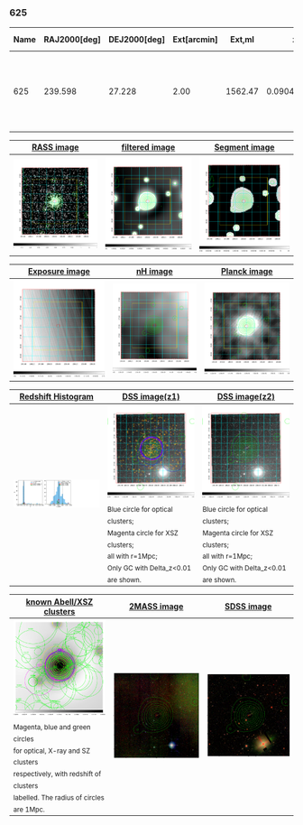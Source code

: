 <div STYLE="page-break-after: always;"></div>

### 625

|Name|RAJ2000[deg]|DEJ2000[deg] |Ext[arcmin]| Ext,ml | z | z_src| C|GC(XSZ,Delta_z<0.01)| GC(OPT,Delta_z<0.01)|GC| R_sig[arcmin] | R500[arcmin] | R500[Mpc]| CRsig[c/s] | CR500[c/s] |L500[1E44 erg/s]|F500[1E-12 erg/s/cm^2]| M500[1E14 Msun]|Tx[keV]|Cnt_sig|Beta|Rc[arcmin]|Comment|Alias|
|---|---|---|---|---|---|------|---|--------|---------|----------|---|---|---|---|---|---|---|---|---|---|---|---|---|---|
|625| 239.598| 27.228| 2.00| 1562.47| 0.0904(0.005)| z1, z_xsz| B| F20, L03, MCXC, PSZ2, Tar, XB| A, N, RM, W| A, C, F20, L03, MCXC, N, PSZ2, Tar, W, XB| 20.256| 14.721| 1.489| 2.734(0.091)| 2.616(0.087)| 10.176(0.106)| 49.759(0.520)| 10.24(0.05)| 9.25(0.03)| 1591.2| 0.817(-0.025+0.029)| 3.864(-0.199+0.217)| -| k220|

|[RASS image](../image/625/625_img.pdf)|[filtered image](../image/625/625_fil.pdf)|[Segment image](../image/625/625_seg.pdf)|
|-------------------|--------------------|-------------------|
| <img src="../image/625/625_img.png" width="300">  | <img src="../image/625/625_fil.png" width="300">   | <img src="../image/625/625_seg.png" width="300">  |

|[Exposure image](../image/625/625_mex.pdf)| [nH image](../image/625/625_nh.pdf)| [Planck image](../image/625/625_p.pdf)|
|-------------------|--------------------|-------------------|
|<img src="../image/625/625_mex.png" width="300">   | <img src="../image/625/625_nh.png" width="300">    | <img src="../image/625/625_p.png" width="300"> |

|[Redshift Histogram](../image/625/625_zg.pdf) | [DSS image(z1)](../image/625/625_dss_z1.pdf)      |  [DSS image(z2)](../image/625/625_dss_z2.pdf)    |
|-------------------|--------------------|-------------------|
|<img src="../image/625/625_zg.png" width="300"> |<img src="../image/625/625_dss_z1.png" width="300"> <sub><br>Blue circle for optical clusters; <br>Magenta circle for XSZ clusters; <br>all with r=1Mpc; <br>Only GC with Delta_z<0.01 are shown. </sub>| <img src="../image/625/625_dss_z2.png" width="300"><sub><br>Blue circle for optical clusters; <br>Magenta circle for XSZ clusters; <br>all with r=1Mpc; <br>Only GC with Delta_z<0.01 are shown. </sub> |

|[known Abell/XSZ clusters](../image/625/625_gc.pdf) | [2MASS image](../image/625/625_2mass.pdf)      |[SDSS image](../image/625/625_sdss.pdf)   |
|-------------------|-------------------|-------------------|
|<img src=../image/625/625_gc.png width="300"> <br><sub>Magenta, blue and green circles <br>for optical, X-ray and SZ clusters <br>respectively, with redshift of clusters <br>labelled. The radius of circles <br>are 1Mpc.</sub>|<img src="../image/625/625_2mass.png" width="300">  | <img src="../image/625/625_sdss.png" width="300">  |





